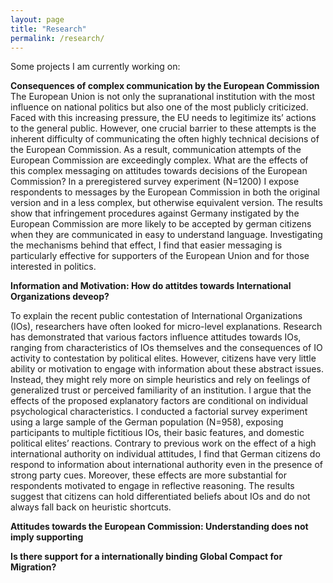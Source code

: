 ```yaml
---
layout: page
title: "Research"
permalink: /research/
---
```



Some projects I am currently working on:

**Consequences of complex communication by the European Commission**
The European Union is not only the supranational institution with the most influence on national politics but also one of the most publicly criticized. Faced with this increasing pressure, the EU needs to legitimize its’ actions to the general public. However, one crucial barrier to these attempts is the inherent difficulty of communicating the often highly technical decisions of the European Commission. As a result, communication attempts of the European Commission are exceedingly complex. What are the effects of this complex messaging on attitudes towards decisions of the European Commission? In a preregistered survey experiment (N=1200) I expose respondents to messages by the European Commission in both the original version and in a less complex, but otherwise equivalent version. The results show that infringement procedures against Germany instigated by the European Commission are more likely to be accepted by german citizens when they are communicated in easy to understand language. Investigating the mechanisms behind that effect, I find that easier messaging is particularly effective for supporters of the European Union and for those interested in politics. 

**Information and Motivation: How do attitdes towards International Organizations deveop?**

To explain the recent public contestation of International Organizations (IOs), researchers have often looked for micro-level explanations. Research has demonstrated that various factors influence attitudes towards IOs, ranging from characteristics of IOs themselves and the consequences of IO activity to contestation by political elites. However, citizens have very little ability or motivation to engage with information about these abstract issues. Instead, they might rely more on simple heuristics and rely on feelings of generalized trust or perceived familiarity of an institution. I argue that the effects of the proposed explanatory factors are conditional on individual psychological characteristics. I conducted a factorial survey experiment using a large sample of the German population (N=958), exposing participants to multiple fictitious IOs, their basic features, and domestic political elites’ reactions. Contrary to previous work on the effect of a high international authority on individual attitudes, I find that German citizens do respond to information about international authority even in the presence of strong party cues. Moreover, these effects are more substantial for respondents motivated to engage in reflective reasoning. The results suggest that citizens can hold differentiated beliefs about IOs and do not always fall back on heuristic shortcuts.

**Attitudes towards the European Commission: Understanding does not imply supporting**



**Is there support for a internationally binding Global Compact for Migration?**


